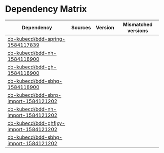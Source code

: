 # Dependency Matrix

Dependency | Sources | Version | Mismatched versions
---------- | ------- | ------- | -------------------
[cb-kubecd/bdd-spring-1584117839](https://github.com/cb-kubecd/bdd-spring-1584117839.git) |  | []() | 
[cb-kubecd/bdd-nh-1584118900](https://github.com/cb-kubecd/bdd-nh-1584118900.git) |  | []() | 
[cb-kubecd/bdd-gh-1584118900](https://github.com/cb-kubecd/bdd-gh-1584118900.git) |  | []() | 
[cb-kubecd/bdd-sbhg-1584118900](https://github.com/cb-kubecd/bdd-sbhg-1584118900.git) |  | []() | 
[cb-kubecd/bdd-sbrp-import-1584121202](https://github.com/cb-kubecd/bdd-sbrp-import-1584121202.git) |  | []() | 
[cb-kubecd/bdd-nh-import-1584121202](https://github.com/cb-kubecd/bdd-nh-import-1584121202.git) |  | []() | 
[cb-kubecd/bdd-ghfjxy-import-1584121202](https://github.com/cb-kubecd/bdd-ghfjxy-import-1584121202.git) |  | []() | 
[cb-kubecd/bdd-sbhg-import-1584121202](https://github.com/cb-kubecd/bdd-sbhg-import-1584121202.git) |  | []() | 
